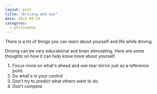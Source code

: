 ```yaml
---
layout: post
title: "Driving and you"
date: 2022-03-24
categores:
  - philosophy 
---
```


There is a lot of things you can learn about yourself and life while driving. 

<!-- more -->


Driving can be very educational and brain stimulating. Here are some thoughts on how it can help know more about yourself. 

1. Focus more on what's ahead and use rear mirror just as a reference point. 
2. Do what's in your control
3. Don't try to predict what others want to do. 
4. Don't compete
